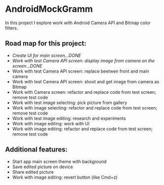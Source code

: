 # AndroidMockGramm
In this project I explore work with Android Camera API and Bitmap color filters.

## Road map for this project:
- *Create UI for main screen...DONE*
- *Work with test Camera API screen: display image from camera on the screen...DONE*
- Work with test Camera API screen: replace beetwen front and main camera
- Work with test Camera API screen: shoot and get image from camera as Bitmap
- Work with Camera screen: refactor and replace code from test screen; remove test code
- Work with test image selecting: pick picture from gallery
- Work with image selecting: refactor and replace code from test screen; remove test code
- Work with test image editing: research and experiments
- Work with image editing: work with UI
- Work with image editing: refactor and replace code from test screen; remove test code

## Additional features:
- Start app main screen theme with background
- Save edited picture on device
- Share edited picture
- Work with image editing: revert button (like Cmd+z)
